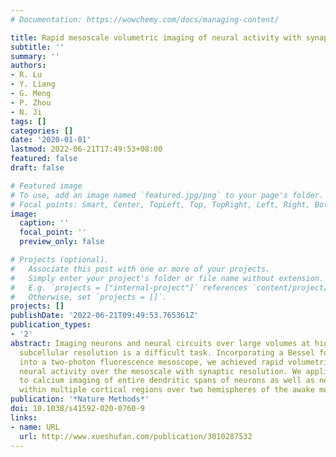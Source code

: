 ```yaml
---
# Documentation: https://wowchemy.com/docs/managing-content/

title: Rapid mesoscale volumetric imaging of neural activity with synaptic resolution
subtitle: ''
summary: ''
authors:
- R. Lu
- Y. Liang
- G. Meng
- P. Zhou
- N. Ji
tags: []
categories: []
date: '2020-01-01'
lastmod: 2022-06-21T17:49:53+08:00
featured: false
draft: false

# Featured image
# To use, add an image named `featured.jpg/png` to your page's folder.
# Focal points: Smart, Center, TopLeft, Top, TopRight, Left, Right, BottomLeft, Bottom, BottomRight.
image:
  caption: ''
  focal_point: ''
  preview_only: false

# Projects (optional).
#   Associate this post with one or more of your projects.
#   Simply enter your project's folder or file name without extension.
#   E.g. `projects = ["internal-project"]` references `content/project/deep-learning/index.md`.
#   Otherwise, set `projects = []`.
projects: []
publishDate: '2022-06-21T09:49:53.765361Z'
publication_types:
- '2'
abstract: Imaging neurons and neural circuits over large volumes at high speed and
  subcellular resolution is a difficult task. Incorporating a Bessel focus module
  into a two-photon fluorescence mesoscope, we achieved rapid volumetric imaging of
  neural activity over the mesoscale with synaptic resolution. We applied the technology
  to calcium imaging of entire dendritic spans of neurons as well as neural ensembles
  within multiple cortical regions over two hemispheres of the awake mouse brain.
publication: '*Nature Methods*'
doi: 10.1038/s41592-020-0760-9
links:
- name: URL
  url: http://www.xueshufan.com/publication/3010287532
---
```

